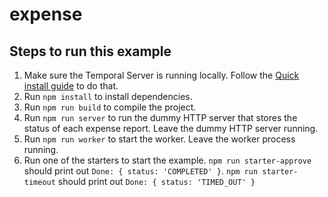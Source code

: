 # expense

## Steps to run this example

1. Make sure the Temporal Server is running locally. Follow the [Quick install guide](https://docs.temporal.io/docs/server/quick-install) to do that.
2. Run `npm install` to install dependencies.
3. Run `npm run build` to compile the project.
4. Run `npm run server` to run the dummy HTTP server that stores the status of each expense report. Leave the dummy HTTP server running.
5. Run `npm run worker` to start the worker. Leave the worker process running.
6. Run one of the starters to start the example. `npm run starter-approve` should print out `Done: { status: 'COMPLETED' }`. `npm run starter-timeout` should print out `Done: { status: 'TIMED_OUT' }`